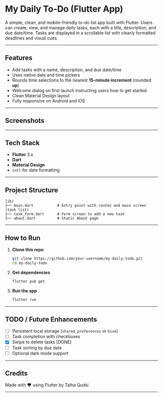 # My Daily To-Do (Flutter App)

A simple, clean, and mobile-friendly to-do list app built with Flutter. Users can create, view, and manage daily tasks, each with a title, description, and due date/time. Tasks are displayed in a scrollable list with clearly formatted deadlines and visual cues.

---

## Features

- Add tasks with a name, description, and due date/time
- Uses native date and time pickers
- Rounds time selections to the nearest **15-minute increment** (rounded **up**)
- Welcome dialog on first launch instructing users how to get started
- Clean Material Design layout
- Fully responsive on Android and iOS

---

## Screenshots

---

## Tech Stack

- **Flutter** 3.x
- **Dart**
- **Material Design**
- `intl` for date formatting

---

## Project Structure

```
lib/
├── main.dart           # Entry point with routes and main screen (task list)
├── task_form.dart      # Form screen to add a new task
├── about.dart          # Static About page
```

---

## How to Run

1. **Clone this repo**
   ```bash
   git clone https://github.com/your-username/my-daily-todo.git
   cd my-daily-todo
   ```

2. **Get dependencies**
   ```bash
   flutter pub get
   ```

3. **Run the app**
   ```bash
   flutter run
   ```

---

## TODO / Future Enhancements

- [ ] Persistent local storage (`shared_preferences` or `hive`)
- [ ] Task completion with checkboxes
- [X] Swipe to delete tasks [DONE]
- [ ] Task sorting by due date
- [ ] Optional dark mode support

---

## Credits

Made with ❤️ using Flutter by Talha Qudsi

---